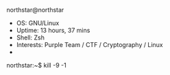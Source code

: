 northstar@northstar

- OS: GNU/Linux
- Uptime: 13 hours, 37 mins
- Shell: Zsh
- Interests: Purple Team / CTF / Cryptography / Linux
- 

northstar:~$ kill -9 -1
